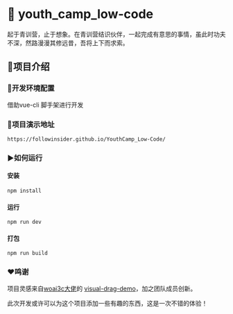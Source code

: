 # 🚩 youth_camp_low-code 

起于青训营，止于想象。在青训营结识伙伴，一起完成有意思的事情，虽此时功夫不深，然路漫漫其修远昔，吾将上下而求索。

## 📝项目介绍
### 🔑开发环境配置

借助vue-cli 脚手架进行开发



### 📌项目演示地址

```
https://followinsider.github.io/YouthCamp_Low-Code/
```


### ▶如何运行

####  安装

```
npm install
```

#### 运行

```
npm run dev
```

#### 打包

```
npm run build
```



### ❤鸣谢

项目灵感来自[woai3c大佬](https://github.com/woai3c)的 [visual-drag-demo](https://github.com/woai3c/visual-drag-demo)，加之团队成员创新。

此次开发或许可以为这个项目添加一些有趣的东西，这是一次不错的体验！